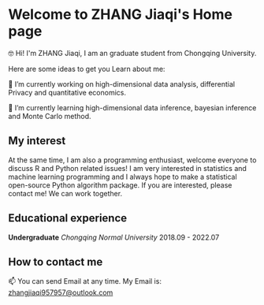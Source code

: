# Welcome to ZHANG Jiaqi's Home page

🤓 Hi! I'm ZHANG Jiaqi, I am an graduate student from Chongqing University.

Here are some ideas to get you Learn about me:

🔭  I’m currently working on high-dimensional data analysis, differential Privacy and quantitative economics.

🌱  I’m currently learning high-dimensional data inference, bayesian inference and Monte Carlo method.

## My interest

At the same time, I am also a programming enthusiast, welcome everyone to discuss R and Python related issues! I am very interested in statistics and machine learning programming and I always hope to make a statistical open-source Python algorithm package. If you are interested, please contact me! We can work together.

## Educational experience

**Undergraduate** *Chongqing Normal University* 2018.09 - 2022.07
##  How to contact me
 
 📫 You can send Email at any time. My Email is: <zhangjiaqi957957@outlook.com>

